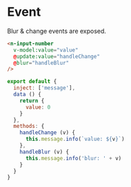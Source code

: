 # Event

Blur & change events are exposed.

```html
<n-input-number
  v-model:value="value"
  @update:value="handleChange"
  @blur="handleBlur"
/>
```

```js
export default {
  inject: ['message'],
  data () {
    return {
      value: 0
    }
  },
  methods: {
    handleChange (v) {
      this.message.info(`value: ${v}`)
    },
    handleBlur (v) {
      this.message.info('blur: ' + v)
    }
  }
}
```
